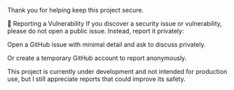 Thank you for helping keep this project secure.

🔐 Reporting a Vulnerability
If you discover a security issue or vulnerability, please do not open a public issue. Instead, report it privately:

Open a GitHub issue with minimal detail and ask to discuss privately.

Or create a temporary GitHub account to report anonymously.

This project is currently under development and not intended for production use, but I still appreciate reports that could improve its safety.